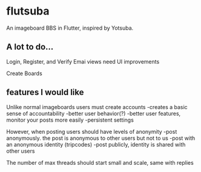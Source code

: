 # flutsuba

An imageboard BBS in Flutter, inspired by Yotsuba.

## A lot to do...

Login, Register, and Verify Emai views need UI improvements

Create Boards

## features I would like

Unlike normal imageboards users must create accounts
-creates a basic sense of accountability
-better user behavior(?)
-better user features, monitor your posts more easily
-persistent settings

However, when posting users should have levels of anonymity
-post anonymously. the post is anonymous to other users but not to us
-post with an anonymous identity (tripcodes)
-post publicly, identity is shared with other users

The number of max threads should start small and scale, same with replies
